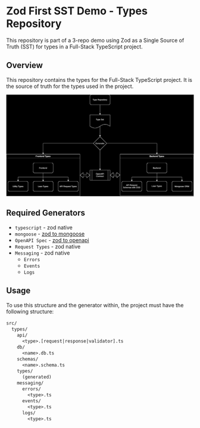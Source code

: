 # Zod First SST Demo - Types Repository

This repository is part of a 3-repo demo using Zod as a Single Source of Truth (SST) for types in a Full-Stack TypeScript project.

## Overview

This repository contains the types for the Full-Stack TypeScript project. It is the source of truth for the types used in the project.

![](docs/zod-sst.svg)

## Required Generators

- `typescript` - zod native
- `mongoose` - [zod to mongoose](https://github.com/git-zodyac/mongoose)
- `OpenAPI Spec` - [zod to openapi](https://github.com/asteasolutions/zod-to-openapi)
- `Request Types` - zod native
- `Messaging` - zod native
  - `Errors`
  - `Events`
  - `Logs`

## Usage

To use this structure and the generator within, the project must have the following structure:

```plaintext
src/
  types/
    api/
      <type>.[request|response|validator].ts
    db/
      <name>.db.ts
    schemas/
      <name>.schema.ts
    types/
      (generated)
    messaging/
      errors/
        <type>.ts
      events/
        <type>.ts
      logs/
        <type>.ts
```